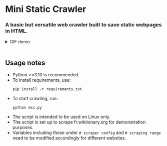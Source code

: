 Mini Static Crawler
===========================================
### A basic but versatile web crawler built to save static webpages in HTML.
<details>
  <summary>GIF demo</summary>

  ![demo](https://ptpimg.me/l48mm0.gif)
  :warning: Use [this link](https://ptpimg.me/l48mm0.gif) if the GIF fails to render.
</details>
<br>

Usage notes
-----------------------------
* Python >=3.10 is recommended.
* To install requirements, use:
  ```properties
  pip install -r requirements.txt
* To start crawling, run:
  ```properties
  python msc.py
* The script is intended to be used on Linux only.
* The script is set up to scrape fr.wiktionary.org for demonstration purposes.
* Variables including those under `# scraper config` and `# scraping range` need to be modified accordingly for different websites.

